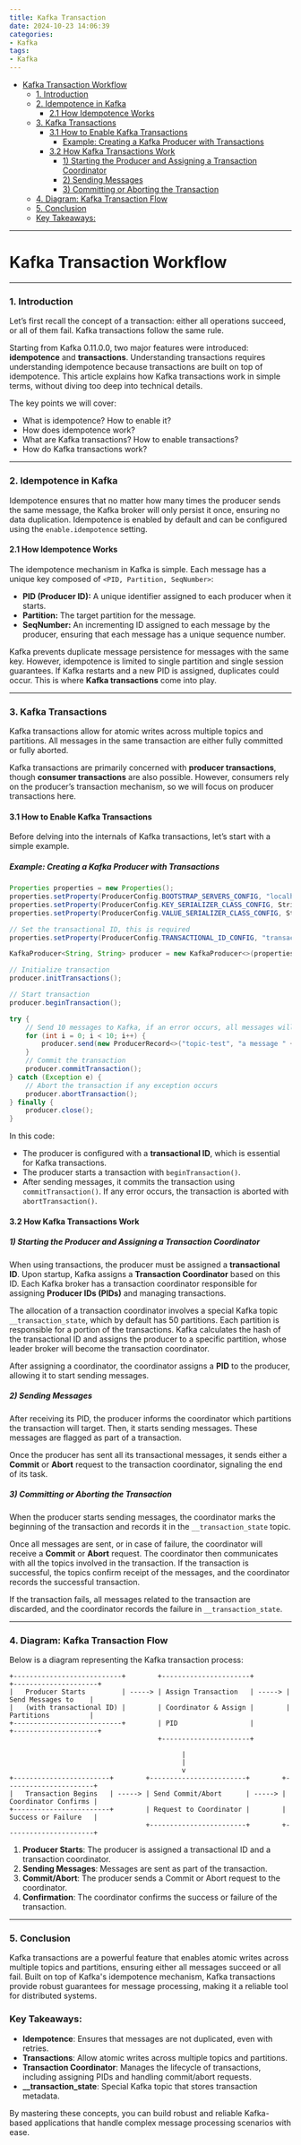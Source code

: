 ```yaml
---
title: Kafka Transaction
date: 2024-10-23 14:06:39
categories:
- Kafka
tags:
- Kafka
---
```


- [Kafka Transaction Workflow](#kafka-transaction-workflow)
    - [1. Introduction](#1-introduction)
    - [2. Idempotence in Kafka](#2-idempotence-in-kafka)
      - [2.1 How Idempotence Works](#21-how-idempotence-works)
    - [3. Kafka Transactions](#3-kafka-transactions)
      - [3.1 How to Enable Kafka Transactions](#31-how-to-enable-kafka-transactions)
        - [Example: Creating a Kafka Producer with Transactions](#example-creating-a-kafka-producer-with-transactions)
      - [3.2 How Kafka Transactions Work](#32-how-kafka-transactions-work)
        - [1) Starting the Producer and Assigning a Transaction Coordinator](#1-starting-the-producer-and-assigning-a-transaction-coordinator)
        - [2) Sending Messages](#2-sending-messages)
        - [3) Committing or Aborting the Transaction](#3-committing-or-aborting-the-transaction)
    - [4. Diagram: Kafka Transaction Flow](#4-diagram-kafka-transaction-flow)
    - [5. Conclusion](#5-conclusion)
    - [Key Takeaways:](#key-takeaways)

---

# Kafka Transaction Workflow

---

### 1. Introduction
<a name="1-introduction"></a>

Let’s first recall the concept of a transaction: either all operations succeed, or all of them fail. Kafka transactions follow the same rule.

Starting from Kafka 0.11.0.0, two major features were introduced: **idempotence** and **transactions**. Understanding transactions requires understanding idempotence because transactions are built on top of idempotence. This article explains how Kafka transactions work in simple terms, without diving too deep into technical details.

The key points we will cover:
- What is idempotence? How to enable it?
- How does idempotence work?
- What are Kafka transactions? How to enable transactions?
- How do Kafka transactions work?

---

### 2. Idempotence in Kafka
<a name="2-idempotence-in-kafka"></a>

Idempotence ensures that no matter how many times the producer sends the same message, the Kafka broker will only persist it once, ensuring no data duplication. Idempotence is enabled by default and can be configured using the `enable.idempotence` setting.

#### 2.1 How Idempotence Works
<a name="21-how-idempotence-works"></a>

The idempotence mechanism in Kafka is simple. Each message has a unique key composed of `<PID, Partition, SeqNumber>`:
- **PID (Producer ID):** A unique identifier assigned to each producer when it starts.
- **Partition:** The target partition for the message.
- **SeqNumber:** An incrementing ID assigned to each message by the producer, ensuring that each message has a unique sequence number.

Kafka prevents duplicate message persistence for messages with the same key. However, idempotence is limited to single partition and single session guarantees. If Kafka restarts and a new PID is assigned, duplicates could occur. This is where **Kafka transactions** come into play.

---

### 3. Kafka Transactions
<a name="3-kafka-transactions"></a>

Kafka transactions allow for atomic writes across multiple topics and partitions. All messages in the same transaction are either fully committed or fully aborted. 

Kafka transactions are primarily concerned with **producer transactions**, though **consumer transactions** are also possible. However, consumers rely on the producer’s transaction mechanism, so we will focus on producer transactions here.

#### 3.1 How to Enable Kafka Transactions
<a name="31-how-to-enable-kafka-transactions"></a>

Before delving into the internals of Kafka transactions, let’s start with a simple example.

##### Example: Creating a Kafka Producer with Transactions
<a name="example-creating-a-kafka-producer-with-transactions"></a>

```java
Properties properties = new Properties();
properties.setProperty(ProducerConfig.BOOTSTRAP_SERVERS_CONFIG, "localhost:9092");
properties.setProperty(ProducerConfig.KEY_SERIALIZER_CLASS_CONFIG, StringSerializer.class.getName());
properties.setProperty(ProducerConfig.VALUE_SERIALIZER_CLASS_CONFIG, StringSerializer.class.getName());

// Set the transactional ID, this is required
properties.setProperty(ProducerConfig.TRANSACTIONAL_ID_CONFIG, "transactional_id_1");

KafkaProducer<String, String> producer = new KafkaProducer<>(properties);

// Initialize transaction
producer.initTransactions();

// Start transaction
producer.beginTransaction();

try {
    // Send 10 messages to Kafka, if an error occurs, all messages will be aborted
    for (int i = 0; i < 10; i++) {
        producer.send(new ProducerRecord<>("topic-test", "a message " + i));
    }
    // Commit the transaction
    producer.commitTransaction();
} catch (Exception e) {
    // Abort the transaction if any exception occurs
    producer.abortTransaction();
} finally {
    producer.close();
}
```

In this code:
- The producer is configured with a **transactional ID**, which is essential for Kafka transactions.
- The producer starts a transaction with `beginTransaction()`.
- After sending messages, it commits the transaction using `commitTransaction()`. If any error occurs, the transaction is aborted with `abortTransaction()`.

#### 3.2 How Kafka Transactions Work
<a name="32-how-kafka-transactions-work"></a>

##### 1) Starting the Producer and Assigning a Transaction Coordinator
<a name="1-starting-the-producer-and-assigning-a-transaction-coordinator"></a>

When using transactions, the producer must be assigned a **transactional ID**. Upon startup, Kafka assigns a **Transaction Coordinator** based on this ID. Each Kafka broker has a transaction coordinator responsible for assigning **Producer IDs (PIDs)** and managing transactions.

The allocation of a transaction coordinator involves a special Kafka topic `__transaction_state`, which by default has 50 partitions. Each partition is responsible for a portion of the transactions. Kafka calculates the hash of the transactional ID and assigns the producer to a specific partition, whose leader broker will become the transaction coordinator.

After assigning a coordinator, the coordinator assigns a **PID** to the producer, allowing it to start sending messages.

##### 2) Sending Messages
<a name="2-sending-messages"></a>

After receiving its PID, the producer informs the coordinator which partitions the transaction will target. Then, it starts sending messages. These messages are flagged as part of a transaction.

Once the producer has sent all its transactional messages, it sends either a **Commit** or **Abort** request to the transaction coordinator, signaling the end of its task.

##### 3) Committing or Aborting the Transaction
<a name="3-committing-or-aborting-the-transaction"></a>

When the producer starts sending messages, the coordinator marks the beginning of the transaction and records it in the `__transaction_state` topic.

Once all messages are sent, or in case of failure, the coordinator will receive a **Commit** or **Abort** request. The coordinator then communicates with all the topics involved in the transaction. If the transaction is successful, the topics confirm receipt of the messages, and the coordinator records the successful transaction.

If the transaction fails, all messages related to the transaction are discarded, and the coordinator records the failure in `__transaction_state`.

---

### 4. Diagram: Kafka Transaction Flow
<a name="4-diagram-kafka-transaction-flow"></a>

Below is a diagram representing the Kafka transaction process:

```plaintext
+---------------------------+        +----------------------+        +---------------------+
|   Producer Starts         | -----> | Assign Transaction   | -----> | Send Messages to    |
|   (with transactional ID) |        | Coordinator & Assign |        | Partitions          |
+---------------------------+        | PID                  |        +---------------------+
                                     +----------------------+

                                           |
                                           |
                                           v
+------------------------+        +------------------------+        +----------------------+
|   Transaction Begins   | -----> | Send Commit/Abort      | -----> | Coordinator Confirms |
+------------------------+        | Request to Coordinator |        | Success or Failure   |
                                  +------------------------+        +----------------------+
```

1. **Producer Starts**: The producer is assigned a transactional ID and a transaction coordinator.
2. **Sending Messages**: Messages are sent as part of the transaction.
3. **Commit/Abort**: The producer sends a Commit or Abort request to the coordinator.
4. **Confirmation**: The coordinator confirms the success or failure of the transaction.

---

### 5. Conclusion
<a name="5-conclusion"></a>

Kafka transactions are a powerful feature that enables atomic writes across multiple topics and partitions, ensuring either all messages succeed or all fail. Built on top of Kafka's idempotence mechanism, Kafka transactions provide robust guarantees for message processing, making it a reliable tool for distributed systems.

### Key Takeaways:
- **Idempotence**: Ensures that messages are not duplicated, even with retries.
- **Transactions**: Allow atomic writes across multiple topics and partitions.
- **Transaction Coordinator**: Manages the lifecycle of transactions, including assigning PIDs and handling commit/abort requests.
- **__transaction_state**: Special Kafka topic that stores transaction metadata.

By mastering these concepts, you can build robust and reliable Kafka-based applications that handle complex message processing scenarios with ease.